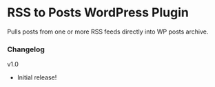 # RSS to Posts WordPress Plugin

Pulls posts from one or more RSS feeds directly into WP posts archive.

### Changelog
v1.0
- Initial release!
